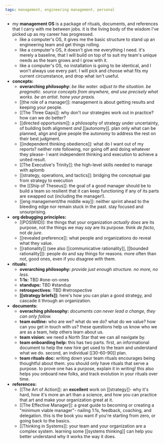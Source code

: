 ```yaml
---
tags: management, engineering management, personal
---
```


- my **management OS** is a package of rituals, documents, and references that I carry with me between jobs. it is the living body of the wisdom I've picked up as my career has progressed.
	- like a computer's OS, it gives me the basic structure to stand up an engineering team and get things rolling.
	- like a computer's OS, it doesn't give me everything I need. it's merely a baseline, that I will build on top of to suit my team's unique needs as the team grows and I grow with it.
	- like a computer's OS, no installation is going to be identical, and I won't always use every part. I will pick and choose what fits my current circumstance, and drop what isn't useful.
- **concepts:**
	- **overarching philosophy:** *be like water. adjust to the situation. be pragmatic. source concepts from anywhere, and use precisely what works. be an artist. hone your praxis.*
	- [[the role of a manager]]: management is about getting results and keeping your people.
	- [[The Three Gaps]]: why don't our strategies work out in practice? how can we do better?
	- [[directed opportunism]]: a philosophy of strategy under uncertainty, of building both alignment _and_ [[autonomy]]. plan only what can be planned, align  and give people the autonomy to address the rest on their best judgment.
	- [[independent thinking obedience]]: what do I want out of my reports? neither rote following, nor going off and doing whatever they please- I want independent thinking and execution to achieve a united result.
	- [[The Executive's Trinity]]: the high-level skills needed to manage with aplomb
	- [[strategy, operations, and tactics]]: bridging the conceptual gap from strategy to execution
	- the [[Ship of Theseus]]: the goal of a good manager should be to build a team so resilient that it can keep functioning if any of its parts are swapped out (including the manager!).
	- [[eng management/the middle way]]: neither sprint ahead to the bleeding edge nor remain stuck in the past. stay focused and unsurprising.
- **org debugging principles:**
	- [[POSIWID]]: the things that your organization *actually does* are its purpose, not the things we may _say_ are its purpose. think _de facto_, not _de jure_.
	- [[revealed preference]]: what people and organizations do reveal what they value.
	- [[rationality]] (see also [[communicative rationality]], [[bounded rationality]]): people do and say things for reasons. more often than not, good ones, even if you disagree with them.
- **rituals:**
	- **overarching philosophy:** *provide just enough structure. no more, no less.*
	- **1:1s:** TBD #one-on-ones
	- **standups:** TBD #standup
	- **retrospectives:** TBD #retrospective
	- **[[strategy briefs]]:** here's how you can plan a good strategy, and cascade it through an organization.
- **documents:**
	- **overaching philosophy:** *documents can never lead a change, they can only follow.*
	- **team outline:** who are we? what do we do? what do we value? how can you get in touch with us? these questions help us know who we are as a team, help others learn about us.
	- **team vision:** we need a North Star that we can all navigate by.
	- **team onboarding help:** this has two parts. first, an informational document to help the new hire get used to the team and understand what we do. second, an individual [[30-60-90]] plan.
	- **team rituals doc:** writing down your team rituals encourages being thoughtful about them. you should only have rituals that serve a purpose. to prove one has a purpose, explain it in writing! this also helps you onboard new folks, and track evolution in your rituals over time.
- **references:**
	- [[The Art of Action]]: an **excellent** work on [[strategy]]- why it's hard, how it's more an art than a science, and how you can practice that art and make your organization great at it.
	- [[The Effective Manager]]: a great guide to becoming or creating a "minimum viable manager"- nailing 1:1s, feedback, coaching, and delegation. this is the book you want if you're starting from zero, or going back to the basics.
	- [[Thinking in Systems]]: your team and your organization are a complex system. learning some [[systems thinking]] can help you better understand why it works the way it does.